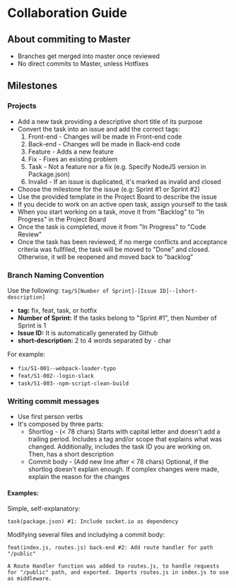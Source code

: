 # Collaboration Guide
## About commiting to Master
* Branches get merged into master once reviewed
* No direct commits to Master, unless Hotfixes
## Milestones
### Projects
* Add a new task providing a descriptive short title of its purpose
* Convert the task into an issue and add the correct tags:
	1. Front-end - Changes will be made in Front-end code
	2. Back-end - Changes will be made in Back-end code
	3. Feature - Adds a new feature
	4. Fix - Fixes an existing problem
	5. Task - Not a feature nor a fix (e.g. Specify NodeJS version in Package.json)
	6. Invalid - If an issue is duplicated, it's marked as invalid and closed
* Choose the milestone for the issue (e.g: Sprint #1 or Sprint #2)
* Use the provided template in the Project Board to describe the issue
* If you decide to work on an active open task, assign yourself to the task
* When you start working on a task, move it from "Backlog" to "In Progress" in the Project Board
* Once the task is completed, move it from "In Progress" to "Code Review"
* Once the task has been reviewed, if no merge conflicts and acceptance criteria was fullfiled, the task will be moved to "Done" and closed. Otherwise, it will be reopened and moved back to "backlog"

### Branch Naming Convention
Use the following:
`tag/S[Number of Sprint]-[Issue ID]--[short-description]`

* **tag:** fix, feat, task, or hotfix
* **Number of Sprint:** If the tasks belong to "Sprint #1", then Number of Sprint is 1
* **Issue ID:** It is automatically generated by Github
* **short-description:** 2 to 4 words separated by `-` char

For example:
* `fix/S1-001--webpack-loader-typo`
* `feat/S1-002--login-slack`
* `task/S1-003--npm-script-clean-build`

### Writing commit messages
* Use first person verbs
* It's composed by three parts:
	* Shortlog - (< 78 chars) Starts with capital letter and doesn't add a trailing period. Includes a tag and/or scope that explains what was changed. Additionally, includes the task ID you are working on. Then, has a short description
	* Commit body - (Add new line after < 78 chars) Optional, if the shortlog doesn't explain enough. If complex changes were made, explain the reason for the changes

#### Examples:

Simple, self-explanatory:
```(git-commit)
task(package.json) #1: Include socket.io as dependency
```

Modifying several files and includying a commit body:
```(git-commit)
feat(index.js, routes.js) back-end #2: Add route handler for path "/public"

A Route Handler function was added to routes.js, to handle requests
for "/public" path, and exported. Imports routes.js in index.js to use
as middleware.
```